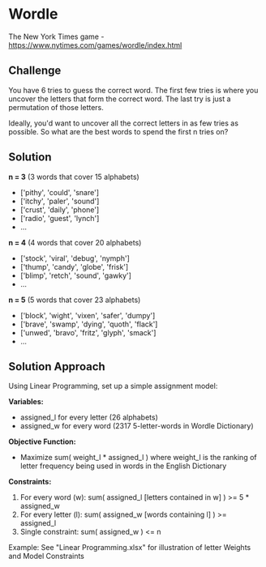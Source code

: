 # Wordle
The New York Times game - https://www.nytimes.com/games/wordle/index.html

## Challenge
You have 6 tries to guess the correct word.
The first few tries is where you uncover the letters that form the correct word.
The last try is just a permutation of those letters.

Ideally, you'd want to uncover all the correct letters in as few tries as possible.
So what are the best words to spend the first n tries on?

## Solution
**n = 3**  (3 words that cover 15 alphabets)
 - ['pithy', 'could', 'snare'] 
 - ['itchy', 'paler', 'sound'] 
 - ['crust', 'daily', 'phone']  
 - ['radio', 'guest', 'lynch'] 
 - ...

**n = 4**  (4 words that cover 20 alphabets)
 - ['stock', 'viral', 'debug', 'nymph'] 
 - ['thump', 'candy', 'globe', 'frisk'] 
 - ['blimp', 'retch', 'sound', 'gawky'] 
 - ...

**n = 5**  (5 words that cover 23 alphabets)
 - ['block', 'wight', 'vixen', 'safer', 'dumpy'] 
 - ['brave', 'swamp', 'dying', 'quoth', 'flack'] 
 - ['unwed', 'bravo', 'fritz', 'glyph', 'smack'] 
 - ...

## Solution Approach
Using Linear Programming, set up a simple assignment model:

**Variables:**
 - assigned_l for every letter (26 alphabets)
 - assigned_w for every word (2317 5-letter-words in Wordle Dictionary)

**Objective Function:**
 - Maximize sum( weight_l * assigned_l )
 where weight_l is the ranking of letter frequency being used in words in the English Dictionary

**Constraints:**
 1. For every word (w): 	sum( assigned_l [letters contained in w] ) >= 5 * assigned_w
 2. For every letter (l): 	sum( assigned_w [words containing l] ) >= assigned_l
 3. Single constraint: 		sum( assigned_w ) <= n
 

Example: See "Linear Programming.xlsx" for illustration of letter Weights and Model Constraints